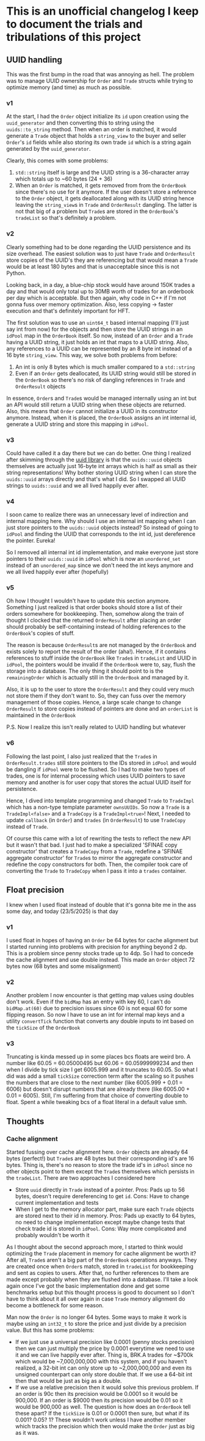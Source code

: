# This is an unofficial changelog I keep to document the trials and tribulations of this project

## UUID handling
This was the first bump in the road that was annoying as hell. The problem was to manage UUID ownership for `Order` and `Trade` structs while trying to optimize memory (and time) as much as possible.

### v1
At the start, I had the `Order` object initialize its `id` upon creation using the `uuid_generator` and then converting this to string using the `uuids::to_string` method. Then when an order is matched, it would generate a `Trade` object that holds a `string_view` to the buyer and seller `Order`'s `id` fields while also storing its own trade `id` which is a string again generated by the `uuid_generator`.

Clearly, this comes with some problems:
1. `std::string` itself is large and the UUID string is a 36-character array which totals up to ~60 bytes (24 + 36)
2. When an `Order` is matched, it gets removed from from the `OrderBook` since there's no use for it anymore. If the user doesn't store a reference to the `Order` object, it gets deallocated along with its UUID string hence leaving the `string_view`s in `Trade` and `OrderResult` dangling. The latter is not that big of a problem but `Trade`s are stored in the `OrderBook`'s `tradeList` so that's definitely a problem.

### v2
Clearly something had to be done regarding the UUID persistence and its size overhead. The easiest solution was to just have `Trade` and `OrderResult` store copies of the UUID's they are referencing but that would mean a `Trade` would be at least 180 bytes and that is unacceptable since this is not Python.

Looking back, in a day, a blue-chip stock would have around 150K trades a day and that would only total up to 30MB worth of trades for an orderbook per day which is acceptable. But then again, why code in C++ if I'm not gonna fuss over memory optimization. Also, less copying -> faster execution and that's definitely important for HFT.

The first solution was to use an `uint64_t` based internal mapping (I'll just say int from now) for the objects and then store the UUID strings in an `idPool` map in the `OrderBook` itself. So now, instead of an `Order` and a `Trade` having a UUID string, it just holds an int that maps to a UUID string. Also, any references to a UUID can be represented by an 8 byte int instead of a 16 byte `string_view`. This way, we solve both problems from before:
1. An int is only 8 bytes which is much smaller compared to a `std::string`
2. Even if an `Order` gets deallocated, its UUID string would still be stored in the `OrderBook` so there's no risk of dangling references in `Trade` and `OrderResult` objects

In essence, `Order`s and `Trade`s would be managed internally using an int but an API would still return a UUID string when these objects are returned. Also, this means that `Order` cannot initialize a UUID in its constructor anymore. Instead, when it is placed, the `OrderBook` assigns an int internal id, generate a UUID string and store this mapping in `idPool`.

### v3
Could have called it a day there but we can do better. One thing I realized after skimming through the [uuid library](include/libraries/uuid.h) is that the `uuids::uuid` objects themselves are actually just 16-byte int arrays which is half as small as their string representations! Why bother storing UUID string when I can store the `uuids::uuid` arrays directly and that's what I did. So I swapped all UUID strings to `uuids::uuid` and we all lived happily ever after.

### v4
I soon came to realize there was an unnecessary level of indirection and internal mapping here. Why should I use an internal int mapping when I can just store pointers to the `uuids::uuid` objects instead? So instead of going to `idPool` and finding the UUID that corresponds to the int id, just dereference the pointer. Eureka!

So I removed all internal int id implementation, and make everyone just store pointers to their `uuids::uuid` in `idPool` which is now an `unordered_set` instead of an `unordered_map` since we don't need the int keys anymore and we all lived happily ever after (hopefully)

### v5
Oh how I thought I wouldn't have to update this section anymore. Something I just realized is that order books should store a list of their orders somewhere for bookkeeping. Then, somehow along the train of thought I clocked that the returned `OrderResult` after placing an order should probably be self-containing instead of holding references to the `OrderBook`'s copies of stuff.

The reason is because `OrderResult`s are not managed by the `OrderBook` and exists solely to report the result of the order (aha!). Hence, if it contains references to stuff inside the `OrderBook` like `Trade`s in `tradeList` and UUID in `idPool`, the pointers would be invalid if the `OrderBook` were to, say, flush the storage into a database. The only thing it should point to is the `remainingOrder` which is actually still in the `OrderBook` and managed by it.

Also, it is up to the user to store the `OrderResult` and they could very much not store them if they don't want to. So, they can fuss over the memory management of those copies. Hence, a large scale change to change `OrderResult` to store copies instead of pointers are done and an `orderList` is maintained in the `OrderBook`

P.S. Now I realize this isn't really related to UUID handling but whatever

### v6
Following the last point, I also just realized that the `Trade`s in `OrderResult.trades` still store pointers to the IDs stored in `idPool` and would be dangling if `idPool` were to be flushed. So I had to make two types of trades, one is for internal processing which uses UUID pointers to save memory and another is for user copy that stores the actual UUID itself for persistence.

Hence, I dived into template programming and changed `Trade` to `TradeImpl` which has a non-type template parameter `ownsUUIDs`. So now a `Trade` is a `TradeImpl<false>` and a `TradeCopy` is a `TradeImpl<true>`! Next, I needed to update `callback` (in `Order`) and `trades` (in `OrderResult`) to use `TradeCopy` instead of `Trade`.

Of course this came with a lot of rewriting the tests to reflect the new API but it wasn't that bad. I just had to make a specialized 'SFINAE copy constructor' that creates a `TradeCopy` from a `Trade`, redefine a 'SFINAE aggregate constructor' for `Trade`s to mirror the aggregate constructor and redefine the copy constructors for both. Then, the compiler took care of converting the `Trade` to `TradeCopy` when I pass it into a `trades` container.

## Float precision
I knew when I used float instead of double that it's gonna bite me in the ass some day, and today (23/5/2025) is that day

### v1
I used float in hopes of having an `Order` be 64 bytes for cache alignment but I started running into problems with precision for anything beyond 2 dp. This is a problem since penny stocks trade up to 4dp. So I had to concede the cache alignment and use double instead. This made an `Order` object 72 bytes now (68 bytes and some misalignment)

### v2
Another problem I now encounter is that getting map values using doubles don't work. Even if the `bidMap` has an entry with key 60, I can't do `bidMap.at(60)` due to precision issues since 60 is not equal 60 for some flipping reason. So now I have to use an int for internal map keys and a utility `convertTick` function that converts any double inputs to int based on the `tickSize` of the `OrderBook`

### v3
Truncating is kinda messed up in some places bcs floats are weird bro. A number like 60.05 = 60.05000495 but 60.06 = 60.05999999234 and then when I divide by tick size I get 6005.999 and it truncates to 60.05. So what I did was add a small `tickSize` correction term after the scaling so it pushes the numbers that are close to the next number (like 6005.999 + 0.01 = 6006) but doesn't disrupt numbers that are already there (like 6005.00 + 0.01 = 6005). Still, I'm suffering from that choice of converting double to float. Spent a while tweaking bcs of a float literal in a default value smh.

## Thoughts

### Cache alignment
Started fussing over cache alignment here. `Order` objects are already 64 bytes (perfect!) but `Trade`s are 48 bytes but their corresponding id's are 16 bytes. Thing is, there's no reason to store the trade id's in `idPool` since no other objects point to them except the `Trade`s themselves which persists in the `tradeList`. There are two approaches I considered here
- Store `uuid` directly in `Trade` instead of a pointer. Pros: Pads up to 56 bytes, doesn't require dereferencing to get `id`. Cons: Have to change current implementation and tests
- When I get to the memory allocator part, make sure each `Trade` objects are stored next to their id in memory. Pros: Pads up exactly to 64 bytes, no need to change implementation except maybe change tests that check trade id is stored in `idPool`. Cons: Way more complicated and probably wouldn't be worth it

As I thought about the second approach more, I started to think would optimizing the `Trade` placement in memory for cache alignment be worth it? After all, `Trade`s aren't a big part of the `OrderBook` operations anyways. They are created once when `Order`s match, stored in `tradeList` for bookkeeping and sent as copies to users. After that, no further references to them are made except probably when they are flushed into a database. I'll take a look again once I've got the basic implementation done and get some benchmarks setup but this thought process is good to document so I don't have to think about it all over again in case `Trade` memory alignment do become a bottleneck for some reason.

Man now the `Order` is no longer 64 bytes. Some ways to make it work is maybe using an `int32_t` to store the price and just divide by a precision value. But this has some problems:
- If we just use a universal precision like 0.0001 (penny stocks precision) then we can just multiply the price by 0.0001 everytime we need to use it and we can live happily ever after. Thing is, BRK.A trades for ~$700k which would be ~7,000,000,000 with this system, and if you haven't realized, a 32-bit int can only store up to ~2,000,000,000 and even its unsigned counterpart can only store double that. If we use a 64-bit int then that would be just as big as a double.
- If we use a relative precision then it would solve this previous problem. If an order is 90c then its precision would be 0.0001 so it would be 900,000. If an order is $9000 then its precision would be 0.01 so it would be 900,000 as well. The question is how does an `OrderBook` tell these apart? If the `tickSize` is 0.01 or 0.0001 then sure, but what if its 0.001? 0.05? 1? These wouldn't work unless I have another member which tracks the precision which then would make the `Order` just as big as it was.

